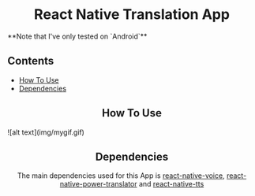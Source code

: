 <h1 align="center">React Native Translation App</h1>
**Note that I've only tested on `Android`**


## Contents

- [How To Use](#-how)
- [Dependencies](#-dependencies)

<h2 align="center">How To Use</h2>
<p>![alt text](img/mygif.gif)</p>

<h2 align="center">Dependencies</h2>
<p align="center">The main dependencies used for this App is <a href="https://github.com/react-native-community/react-native-voice">react-native-voice</a>, <a href="https://github.com/danialkalbasi/react-native-power-translator">react-native-power-translator</a> and <a href="https://github.com/ak1394/react-native-tts">react-native-tts</a></p>
